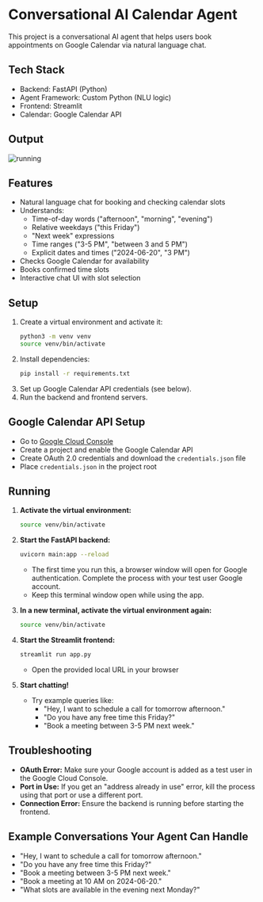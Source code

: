# Conversational AI Calendar Agent

This project is a conversational AI agent that helps users book appointments on Google Calendar via natural language chat.

## Tech Stack
- Backend: FastAPI (Python)
- Agent Framework: Custom Python (NLU logic)
- Frontend: Streamlit
- Calendar: Google Calendar API

## Output
![running](https://github.com/user-attachments/assets/c6fa549e-afc3-4039-9877-e2713ecc9c1a)

## Features
- Natural language chat for booking and checking calendar slots
- Understands:
  - Time-of-day words ("afternoon", "morning", "evening")
  - Relative weekdays ("this Friday")
  - "Next week" expressions
  - Time ranges ("3-5 PM", "between 3 and 5 PM")
  - Explicit dates and times ("2024-06-20", "3 PM")
- Checks Google Calendar for availability
- Books confirmed time slots
- Interactive chat UI with slot selection

## Setup
1. Create a virtual environment and activate it:
   ```bash
   python3 -m venv venv
   source venv/bin/activate
   ```
2. Install dependencies:
   ```bash
   pip install -r requirements.txt
   ```
3. Set up Google Calendar API credentials (see below).
4. Run the backend and frontend servers.

## Google Calendar API Setup
- Go to [Google Cloud Console](https://console.cloud.google.com/)
- Create a project and enable the Google Calendar API
- Create OAuth 2.0 credentials and download the `credentials.json` file
- Place `credentials.json` in the project root

## Running

1. **Activate the virtual environment:**
   ```bash
   source venv/bin/activate
   ```

2. **Start the FastAPI backend:**
   ```bash
   uvicorn main:app --reload
   ```
   - The first time you run this, a browser window will open for Google authentication. Complete the process with your test user Google account.
   - Keep this terminal window open while using the app.

3. **In a new terminal, activate the virtual environment again:**
   ```bash
   source venv/bin/activate
   ```

4. **Start the Streamlit frontend:**
   ```bash
   streamlit run app.py
   ```
   - Open the provided local URL in your browser 

5. **Start chatting!**
   - Try example queries like:
     - "Hey, I want to schedule a call for tomorrow afternoon."
     - "Do you have any free time this Friday?"
     - "Book a meeting between 3-5 PM next week."

## Troubleshooting
- **OAuth Error:** Make sure your Google account is added as a test user in the Google Cloud Console.
- **Port in Use:** If you get an "address already in use" error, kill the process using that port or use a different port.
- **Connection Error:** Ensure the backend is running before starting the frontend.

## Example Conversations Your Agent Can Handle
- "Hey, I want to schedule a call for tomorrow afternoon."
- "Do you have any free time this Friday?"
- "Book a meeting between 3-5 PM next week."
- "Book a meeting at 10 AM on 2024-06-20."
- "What slots are available in the evening next Monday?"
